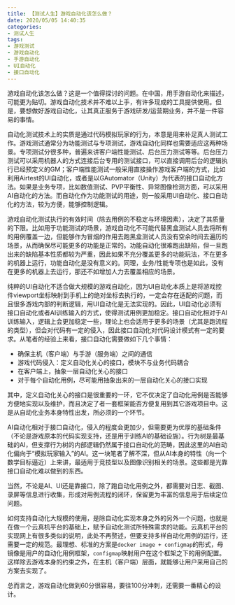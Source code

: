 ```yaml
---
title: 【测试人生】游戏自动化该怎么做？
date: 2020/05/05 14:40:35
categories:
- 测试人生
tags:
- 游戏测试
- 游戏自动化
- 手游自动化
- UI自动化
- 接口自动化
---
```


游戏自动化该怎么做？这是一个值得探讨的问题。在中国，用手游自动化来描述，可能更为贴切。游戏自动化技术并不难以上手，有许多现成的工具提供使用。但是，要想做好游戏自动化，让其真正服务于游戏研发/运营期业务，并不是一件容易的事情。

<!-- more -->

自动化测试技术上的实质是通过代码模拟玩家的行为，本意是用来补足真人测试工作。游戏测试通常分为功能测试与专项测试，游戏自动化同样也需要适应这两种场景。专项测试分很多种，普遍来讲客户端性能测试、后台压力测试等等。后台压力测试可以采用机器人的方式连接后台专用的测试接口，可以直接调用后台的逻辑执行已经预定义的GM；客户端性能测试一般采用直接操作游戏客户端的方式，比如利用Airtest的UI自动化，或者是以GAutomator（Unity）为代表的接口自动化方法。如果是业务专项，比如数值测试、PVP平衡性、异常图像检测方面，可以采用AI自动化的方法。而自动化作为功能测试的用途，则一般采用UI自动化、接口自动化的方法，较为方便，能够控制逻辑。

游戏自动化测试执行的有效时间（除去用例的不稳定与环境因素），决定了其质量的下限。比如用于功能测试的场景，游戏自动化不可能代替黑盒测试人员去将所有的用例覆盖一边，但能够作为冒烟的作用去跑黑盒测试人员没有空余时间去遍历的场景，从而确保尽可能更多的功能是正常的。功能自动化很难跑出缺陷，但一旦跑出来的缺陷基本性质都较为严重，因此如果不充分覆盖更多的功能玩法，不在更多的机器上运行，功能自动化是没有意义的。同理，业务/性能专项也是如此，没有在更多的机器上去运行，那还不如增加人力去覆盖相应的场景。

纯粹的UI自动化不适合做大规模的游戏自动化，因为UI自动化本质上是将游戏控件viewport坐标映射到手机上的绝对坐标去执行的，一定会存在适配的问题，而且很多游戏内部的判断逻辑，用UI自动化是无法实现的。因此，UI自动化必须有接口自动化或者AI训练输入的方式，使得测试用例更加稳定。接口自动化相对于AI训练输入，逻辑上会更加稳定一些，理论上也会适用于更多的场景（尤其是跑流程的类型），但会对代码有一定的侵入，因此接口自动化对代码设计模式有一定的要求。从笔者的经验上来看，接口自动化需要做如下几个事情：

- 确保主机（客户端）与手游（服务端）之间的通信
- 游戏代码侵入：定义自动化关心的接口，模块不与业务代码耦合
- 在客户端上，抽象一层自动化关心的接口
- 对于每个自动化用例，尽可能用抽象出来的一层自动化关心的接口实现

其中，定义自动化关心的接口是很重要的一环，它不仅决定了自动化用例是否能够方便地实现以及维护，而且决定了者一套框架能否方便复用到其它游戏项目中。这是从自动化业务本身特性出发，所必须的一个环节。

AI自动化相对于接口自动化，侵入的程度会更加少，但需要更为优厚的基础条件（不论是游戏原本的代码实现支持，还是用于训练AI的基础设施）。行为树是最基础的AI，但支撑行为树的内部逻辑仍然属于接口自动化的范畴，因此这里的AI自动化偏向于“模拟玩家输入”的AI。这一块笔者了解不深，但从AI本身的特性（向一个数学目标逼近）上来讲，最适用于竞技型以及图像识别相关的场景。这些都是光靠接口自动化难以做到的东西。

当然，不论是AI、UI还是靠接口，除了跑自动化用例之外，都需要对日志、截图、录屏等信息进行收集，形成对用例流程的闭环，保留更为丰富的信息用于后续定位问题。

如何支持自动化大规模的使用，是除自动化实现本身之外的另外一个问题，也就是在做一个云真机平台的基础上，赋予自动化测试所特殊需求的功能。云真机平台的实现网上有很多类似的说明，此处不再赘述，但要支持多样自动化用例的运行，还需要一定的规范。最理想、标准的方案是`docker image + configmap`的形式，母镜像是用户的自动化用例框架，`configmap`映射用户在这个框架之下的用例配置。这样除去游戏本身的约束之外，在主机（客户端）层面，就能够让用户采用自己的方案去实现了。

总而言之，游戏自动化做到60分很容易，要往100分冲刺，还需要一番精心的设计。
